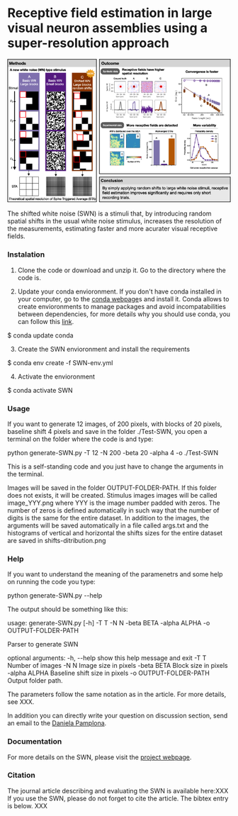 #  Receptive field estimation in large visual neuron assemblies using a super-resolution approach

<img src="graphical-abstract.png" width="800">

The shifted white noise (SWN) is a stimuli that, by introducing random spatial shifts in the usual white noise stimulus, increases the resolution of the measurements, estimating faster and more acurater visual receptive fields.

### Instalation
1) Clone the code or download and unzip it. Go to the directory where the code is. 

2) Update your conda envioronment. If you don't have conda installed in your computer, go to the [conda webpage](https://docs.conda.io/projects/conda/en/latest/index.html)s and install it. Conda allows to create envioronments to manage packages and avoid incompatabilities between dependencies, for more details why you should use conda, you can follow this [link](https://towardsdatascience.com/why-you-should-use-a-virtual-environment-for-every-python-project-c17dab3b0fd0).

$ conda update conda

3) Create the SWN envioronment and install the requirements 

$ conda env create -f SWN-env.yml

4) Activate the envioronment 

$ conda activate SWN

### Usage

If you want to generate 12 images, of 200 pixels, with blocks of 20 pixels, baseline shift 4 pixels and save in the folder ./Test-SWN, you open a terminal on the folder where the code is and type:

python generate-SWN.py -T 12 -N 200 -beta 20 -alpha 4 -o ./Test-SWN

This is a self-standing code and you just have to change the arguments in the terminal.

Images will be saved in the folder OUTPUT-FOLDER-PATH. If this folder does not exists, it will be created. Stimulus images images will be called image_YYY.png where YYY is the image number padded with zeros. The number of zeros is defined automatically in such way that the number of digits is the same for the entire dataset.
In addition to the images, the arguments will be saved automatically in a file called args.txt and the histograms of vertical and horizontal the shifts sizes for the entire dataset are saved in shifts-ditribution.png

### Help
If you want to understand the meaning of the paramenetrs and some help on running the code you type: 

python generate-SWN.py --help 

The output should be something like this:

usage: generate-SWN.py [-h] -T T -N N -beta BETA -alpha ALPHA -o OUTPUT-FOLDER-PATH

Parser to generate SWN

optional arguments:
  -h, --help            show this help message and exit
  -T T                  Number of images
  -N N                  Image size in pixels
  -beta BETA            Block size in pixels
  -alpha ALPHA          Baseline shift size in pixels
  -o OUTPUT-FOLDER-PATH
                        Output folder path.

The parameters follow the same notation as in the article. For more details, see XXX.

In addition you can directly write your question on discussion section, send an email to the [Daniela Pamplona](daniela.pamplona@ensta-paris.fr).  

### Documentation
For more details on the SWN, please visit the [project webpage](https://team.inria.fr/biovision/swn/).


### Citation
The journal article describing and evaluating the SWN is available here:XXX
If you use the SWN, please do not forget to cite the article. 
The bibtex entry is below.
XXX

